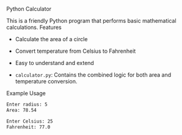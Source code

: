  Python Calculator

This is a friendly Python program that performs basic mathematical calculations.
 Features

- Calculate the area of a circle
- Convert temperature from Celsius to Fahrenheit
- Easy to understand and extend


- `calculator.py`: Contains the combined logic for both area and temperature conversion.

 Example Usage

```bash
Enter radius: 5
Area: 78.54

Enter Celsius: 25
Fahrenheit: 77.0
